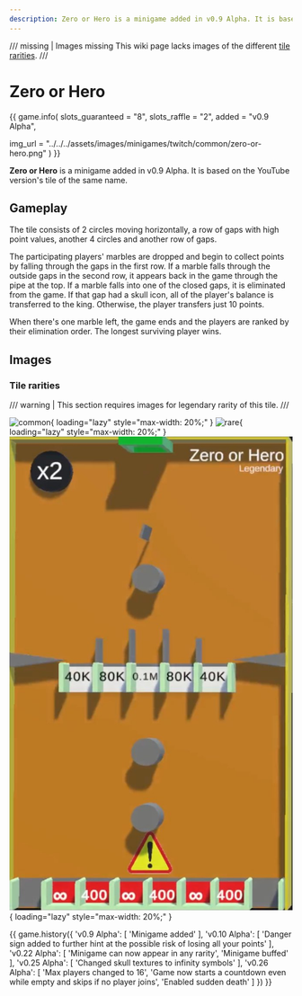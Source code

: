 ```yaml
---
description: Zero or Hero is a minigame added in v0.9 Alpha. It is based on the YouTube version with the same name.
---
```


/// missing | Images missing
This wiki page lacks images of the different [tile rarities](#tile-rarities).
///

# Zero or Hero

{{ game.info(
  slots_guaranteed = "8",
  slots_raffle     = "2",
  added            = "v0.9 Alpha",
  
  img_url = "../../../assets/images/minigames/twitch/common/zero-or-hero.png"
) }}

**Zero or Hero** is a minigame added in v0.9 Alpha. It is based on the YouTube version's tile of the same name.

## Gameplay

The tile consists of 2 circles moving horizontally, a row of gaps with high point values, another 4 circles and another row of gaps.

The participating players' marbles are dropped and begin to collect points by falling through the gaps in the first row. If a marble falls through the outside gaps in the second row, it appears back in the game through the pipe at the top. If a marble falls into one of the closed gaps, it is eliminated from the game. If that gap had a skull icon, all of the player's balance is transferred to the king. Otherwise, the player transfers just 10 points.

When there's one marble left, the game ends and the players are ranked by their elimination order. The longest surviving player wins.

## Images

### Tile rarities

/// warning |
This section requires images for legendary rarity of this tile.
///

![common](../../assets/images/minigames/twitch/common/zero-or-hero.png "Common rarity version"){ loading="lazy" style="max-width: 20%;" }
![rare](../../assets/images/minigames/twitch/rare/zero-or-hero.png "Rare rarity verion"){ loading="lazy" style="max-width: 20%;" }
![legendary](../../assets/images/minigames/twitch/legendary/zero-or-hero.png "Legendary rarity version"){ loading="lazy" style="max-width: 20%;" }

<!-- No images yet.
![epic](../../assets/images/minigames/twitch/epic/zero-or-hero.png "Epic rarity version"){ loading="lazy" style="max-width: 20%;" }
-->

{{ game.history({
  'v0.9 Alpha': [
    'Minigame added'
  ],
  'v0.10 Alpha': [
    'Danger sign added to further hint at the possible risk of losing all your points'
  ],
  'v0.22 Alpha': [
    'Minigame can now appear in any rarity',
    'Minigame buffed'
  ],
  'v0.25 Alpha': [
    'Changed skull textures to infinity symbols'
  ],
  'v0.26 Alpha': [
    'Max players changed to 16',
    'Game now starts a countdown even while empty and skips if no player joins',
    'Enabled sudden death'
  ]
}) }}